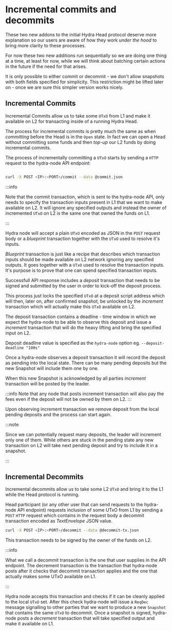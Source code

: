 # Incremental commits and decommits

These two new addons to the initial Hydra Head protocol deserve more
explanation so our users are aware of how they work _under the hood_ to bring
more clarity to these processes.

For now these two new additions run sequentially so we are doing one thing at a
time, at least for now, while we will think about batching certain actions in
the future if the need for that arises.

It is only possible to either commit or decommit - we don't allow snapshots with both
fields specified for simplicity. This restriction might be lifted later on - once we
are sure this simpler version works nicely.

## Incremental Commits

Incremental Commits allow us to take some `UTxO` from L1 and make it available
on L2 for transacting inside of a running Hydra Head.

The process for incremental commits is pretty much the same as when
_committing_ before the Head is in the `Open` state. In fact we can open a Head
without committing some funds and then _top-up_ our L2 funds by doing incremental
commits.

The process of incrementally committing a `UTxO` starts by sending a `HTTP` request to
the hydra-node API endpoint:

```bash

curl -X POST <IP>:<PORT>/commit --data @commit.json
```

:::info

Note that the commit transaction, which is sent to the hydra-node API, only needs
to specify the transaction inputs present in L1 that we want to make available
on L2. It will ignore any specified outputs and instead the owner of
incremented `UTxO` on L2 is the same one that owned the funds on L1.

:::

Hydra node will accept a plain `UTxO` encoded as JSON in the `POST` request
body or a _blueprint_ transaction together with the `UTxO` used to resolve it's
inputs.

_Blueprint_ transaction is just like a recipe that describes which transaction
inputs should be made available on L2 network ignoring any specified outputs.
It goes together with a `UTxO` used to resolve the transaction inputs. It's
purpose is to prove that one can spend specified transaction inputs.

Successfull API response includes a _deposit_ transaction that needs to be
signed and submitted by the user in order to kick-off the deposit process.

This process just locks the specified `UTxO` at a deposit script address which
will then, later on, after confirmed snapshot, be unlocked by the _increment_
transaction which will actually make this `UTxO` available on L2.

The deposit transaction contains a deadline - time window in which we expect
the hydra-node to be able to observe this deposit and issue a _increment_
transaction that will do the heavy lifting and bring the specified input on L2.

Deposit deadline value is specified as the `hydra-node` option eg.
`--deposit-deadline "100s"`

Once a hydra-node observes a deposit transaction it will record the deposit as
pending into the local state. There can be many pending deposits but the new
Snapshot will include them one by one.

When this new Snapshot is acknowledged by all parties _increment_ transaction
will be posted by the leader.

:::info
Note that any node that posts increment transaction will also pay the fees even if
the deposit will not be owned by them on L2.
:::

Upon observing increment transaction we remove deposit from the local pending deposits
and the process can start again.

:::note

Since we can potentially request many deposits, the leader will increment only
one of them. While others are stuck in the pending state any new transaction on
L2 will take next pending deposit and try to include it in a snapshot.

:::

## Incremental Decommits

Incremental decommits allow us to take some L2 `UTxO` and bring it to the L1
while the Head protocol is running.

Head participant (or any other user that can send requests to the hydra-node
API endpoint) requests inclusion of some UTxO from L1 by sending a `POST`
`HTTP` request which contains in the request body a decommit transaction
encoded as _TextEnvelope_ JSON value.

```bash
curl -X POST <IP>:<PORT>/decommit --data @decommit-tx.json
```

This transaction needs to be signed by the owner of the funds on L2.

:::info

What we call a decommit transaction is the one that user supplies in the API
endpoint. The decrement transaction is the transaction that hydra-node posts
after it checks that decommit transaction applies and the one that actually
makes some UTxO available on L1.

:::

Hydra node accepts this transaction and checks if it can be cleanly applied to
the local `UTxO` set. After this check hydra-node will issue a `ReqDec` message
signalling to other parties that we want to produce a new `Snapshot` that
contains the same  `UTxO` to decommit. Once a snapshot is signed, hydra-node
posts a _decrement_ transaction that will take specified output and make it
available on L1.


